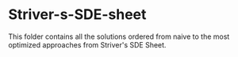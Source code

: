 # Striver-s-SDE-sheet
This folder contains all the solutions ordered from naive to the most optimized approaches from Striver's SDE Sheet. 
